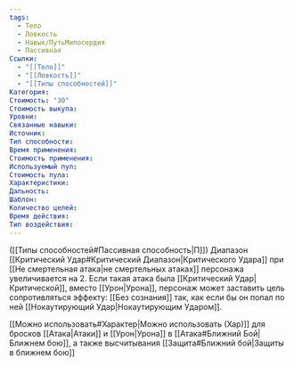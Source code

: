 ```yaml
---
tags:
  - Тело
  - Ловкость
  - Навык/ПутьМилосердия
  - Пассивная
Ссылки:
  - "[[Тело]]"
  - "[[Ловкость]]"
  - "[[Типы способностей]]"
Категория: 
Стоимость: "30"
Стоимость выкупа:
Уровни:
Связанные навыки:
Источник:
Тип способности:
Время применения:
Стоимость применения:
Используемый пул:
Стоимость пула:
Характеристики:
Дальность:
Шаблон:
Количество целей:
Время действия:
Тип воздействия:
---
```

([[Типы способностей#Пассивная способность|П]]) Диапазон [[Критический Удар#Критический Диапазон|Критического Удара]] при [[Не смертельная атака|не смертельных атаках]] персонажа увеличивается на 2. 
Если такая атака была [[Критический Удар|Критической]], вместо [[Урон|Урона]], персонаж может заставить цель сопротивляться эффекту: [[Без сознания]] так, как если бы он попал по ней [[Нокаутирующий Удар|Нокаутирующим Ударом]]. 

[[Можно использовать#Характер|Можно использовать (Хар)]] для бросков [[Атака|Атаки]] и [[Урон|Урона]] в [[Атака#Ближний Бой|Ближнем бою]], а также высчитывания [[Защита#Ближний бой|Защиты в ближнем бою]]
